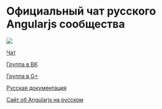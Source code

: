 Официальный чат русского Angularjs сообщества
====

![](https://angularjs.org/img/AngularJS-large.png)

[Чат](https://gitter.im/AngularjsRUS/chat)

[Группа в ВК](http://vk.com/angularjs)

[Группа в G+](https://plus.google.com/communities/109003572589840580141)

[Русская документация](https://github.com/maksimr/angular-doc)

[Сайт об Angularjs на русском](http://angular.ru)
